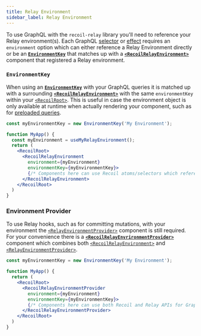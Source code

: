 ```yaml
---
title: Relay Environment
sidebar_label: Relay Environment
---
```


To use GraphQL with the `recoil-relay` library you'll need to reference your Relay environment(s).  Each GraphQL [selector](/docs/recoil-relay/graphql-queries) or [effect](/docs/recoil-relay/graphql-effects) requires an `environment` option which can either reference a Relay Environment directly or be an [**`EnvironmentKey`**](/docs/recoil-relay/api/EnvironmentKey) that matches up with a [**`<RecoilRelayEnvironment>`**](/docs/recoil-relay/api/RecoilRelayEnvironment) component that registered a Relay environment.

### `EnvironmentKey`

When using an [**`EnvironmentKey`**](/docs/recoil-relay/api/EnvironmentKey) with your GraphQL queries it is matched up with a surrounding [**`<RecoilRelayEnvironment>`**](/docs/recoil-relay/api/RecoilRelayEnvironment) with the same `environmentKey` within your [`<RecoilRoot>`](/docs/api-reference/core/RecoilRoot).  This is useful in case the environment object is only available at runtime when actually rendering your component, such as for [preloaded queries](/docs/recoil-relay/graphql-queries#preloaded-graphql).

```jsx
const myEnvironmentKey = new EnvironmentKey('My Environment');

function MyApp() {
  const myEnvironment = useMyRelayEnvironment();
  return (
    <RecoilRoot>
      <RecoilRelayEnvironment
        environment={myEnvironment}
        environmentKey={myEnvironmentKey}>
        {/* Components here can use Recoil atoms/selectors which reference myEnvironmentKey */}
      </RecoilRelayEnvironment>
    </RecoilRoot>
  )
}
```

### Environment Provider

To use Relay hooks, such as for committing mutations, with your environment the [`<RelayEnvironmentProvider>`](https://relay.dev/docs/api-reference/relay-environment-provider) component is still required.  For your convenience there is a [**`<RecoilRelayEnvrironmentProvider>`**](/docs/recoil-relay/api/RecoilRelayEnvironmentProvider) component which combines both [`<RecoilRelayEnvironment>`](/docs/recoil-relay/api/RecoilRelayEnvironment) and [`<RelayEnvironmentProvider>`](https://relay.dev/docs/api-reference/relay-environment-provider).

```jsx
const myEnvironmentKey = new EnvironmentKey('My Environment');

function MyApp() {
  return (
    <RecoilRoot>
      <RecoilRelayEnvironmentProvider
        environment={myEnvironment}
        environmentKey={myEnvironmentKey}>
        {/* Components here can use both Recoil and Relay APIs for GraphQL */}
      </RecoilRelayEnvironmentProvider>
    </RecoilRoot>
  )
}
```
